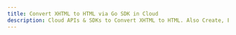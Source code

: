 ---title: Convert XHTML to HTML via Go SDK in Clouddescription: Cloud APIs & SDKs to Convert XHTML to HTML. Also Create, Edit & Render Microsoft Word & OpenOffice documents in the Cloud.---